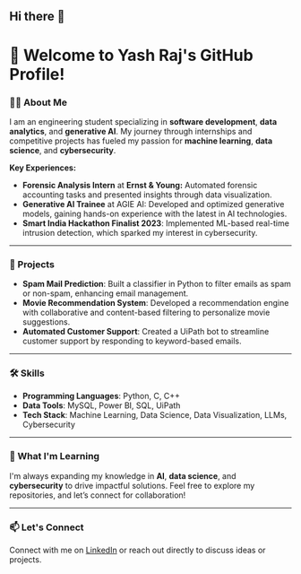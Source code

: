 ## Hi there 👋

<!--
**YashRaj1240/YashRaj1240** is a ✨ _special_ ✨ repository because its `README.md` (this file) appears on your GitHub profile.

Here are some ideas to get you started:

- 🔭 I’m currently working on ...
- 🌱 I’m currently learning ...
- 👯 I’m looking to collaborate on ...
- 🤔 I’m looking for help with ...
- 💬 Ask me about ...
- 📫 How to reach me: ...
- 😄 Pronouns: ...
- ⚡ Fun fact: ...
-->
# 👋 Welcome to Yash Raj's GitHub Profile!

### 👨‍💻 About Me

I am an engineering student specializing in **software development**, **data analytics**, and **generative AI**. My journey through internships and competitive projects has fueled my passion for **machine learning**, **data science**, and **cybersecurity**.

**Key Experiences:**
- **Forensic Analysis Intern** at **Ernst & Young:** Automated forensic accounting tasks and presented insights through data visualization.
- **Generative AI Trainee** at AGIE AI: Developed and optimized generative models, gaining hands-on experience with the latest in AI technologies.
- **Smart India Hackathon Finalist 2023**: Implemented ML-based real-time intrusion detection, which sparked my interest in cybersecurity.

---

### 🚀 Projects

- **Spam Mail Prediction**: Built a classifier in Python to filter emails as spam or non-spam, enhancing email management.
- **Movie Recommendation System**: Developed a recommendation engine with collaborative and content-based filtering to personalize movie suggestions.
- **Automated Customer Support**: Created a UiPath bot to streamline customer support by responding to keyword-based emails.

---

### 🛠️ Skills

- **Programming Languages**: Python, C, C++
- **Data Tools**: MySQL, Power BI, SQL, UiPath
- **Tech Stack**: Machine Learning, Data Science, Data Visualization, LLMs, Cybersecurity

---

### 🌱 What I'm Learning

I'm always expanding my knowledge in **AI**, **data science**, and **cybersecurity** to drive impactful solutions. Feel free to explore my repositories, and let’s connect for collaboration!

---

### 📫 Let's Connect

Connect with me on [LinkedIn](https://www.linkedin.com) or reach out directly to discuss ideas or projects.

